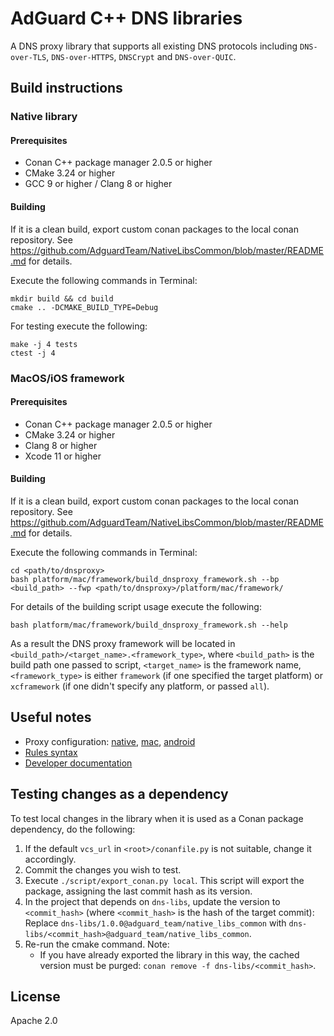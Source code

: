 # AdGuard C++ DNS libraries

A DNS proxy library that supports all existing DNS protocols including `DNS-over-TLS`,
`DNS-over-HTTPS`, `DNSCrypt` and `DNS-over-QUIC`.

## Build instructions

### Native library

#### Prerequisites

* Conan C++ package manager 2.0.5 or higher
* CMake 3.24 or higher
* GCC 9 or higher / Clang 8 or higher

#### Building

If it is a clean build, export custom conan packages to the local conan repository.
See https://github.com/AdguardTeam/NativeLibsCommon/blob/master/README.md for details.

Execute the following commands in Terminal:

```shell
mkdir build && cd build
cmake .. -DCMAKE_BUILD_TYPE=Debug
```

For testing execute the following:
```
make -j 4 tests
ctest -j 4
```

### MacOS/iOS framework

#### Prerequisites

* Conan C++ package manager 2.0.5 or higher
* CMake 3.24 or higher
* Clang 8 or higher
* Xcode 11 or higher

#### Building

If it is a clean build, export custom conan packages to the local conan repository.
See https://github.com/AdguardTeam/NativeLibsCommon/blob/master/README.md for details.

Execute the following commands in Terminal:
```
cd <path/to/dnsproxy>
bash platform/mac/framework/build_dnsproxy_framework.sh --bp <build_path> --fwp <path/to/dnsproxy>/platform/mac/framework/
```

For details of the building script usage execute the following:
```
bash platform/mac/framework/build_dnsproxy_framework.sh --help
```

As a result the DNS proxy framework will be located in `<build_path>/<target_name>.<framework_type>`,
where `<build_path>` is the build path one passed to script, `<target_name>` is the framework name,
`<framework_type>` is either `framework` (if one specified the target platform) or
`xcframework` (if one didn't specify any platform, or passed `all`).

## Useful notes

* Proxy configuration: [native](proxy/include/proxy/DnsProxySettings.h), [mac](platform/mac/framework/AGDnsProxy.h),
[android](platform/android/dnsproxy/lib/src/main/java/com/adguard/dnslibs/proxy/DnsProxySettings.java)
* [Rules syntax](https://github.com/AdguardTeam/AdguardHome/wiki/Hosts-Blocklists)
* [Developer documentation](documentation/DEV_DOCS.en.md)

## Testing changes as a dependency
To test local changes in the library when it is used as a Conan package dependency,
do the following:

1) If the default `vcs_url` in `<root>/conanfile.py` is not suitable, change it accordingly.
2) Commit the changes you wish to test.
3) Execute `./script/export_conan.py local`. This script will export the package, assigning the last commit hash as its version.
4) In the project that depends on `dns-libs`, update the version to `<commit_hash>` (where `<commit_hash>` is the hash of the target commit):
   Replace `dns-libs/1.0.0@adguard_team/native_libs_common` with `dns-libs/<commit_hash>@adguard_team/native_libs_common`.
5) Re-run the cmake command.
   Note:
   * If you have already exported the library in this way, the cached version must be purged: `conan remove -f dns-libs/<commit_hash>`.

## License

Apache 2.0

